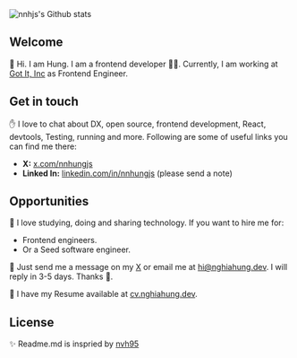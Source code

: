 <img src="https://github-readme-stats.vercel.app/api?username=nnhjs&show_icons=true&count_private=true&theme=dracula&include_all_commits=true" alt="nnhjs's Github stats" />

## Welcome

👋 Hi.
I am Hung.
I am a frontend developer 🧑‍💻.
Currently, I am working at [Got It, Inc](https://vn.got-it.ai/) as Frontend Engineer.

## Get in touch

✋ I love to chat about DX, open source, frontend development, React, devtools, Testing, running and more. Following are some of useful links you can find me there:

- **X:** [x.com/nnhungjs](https://x.com/nnhungjs)
- **Linked In:** [linkedin.com/in/nnhungjs](https://www.linkedin.com/in/nnhungjs/) (please send a note)

## Opportunities

💼 I love studying, doing and sharing technology. If you want to hire me for:

- Frontend engineers.
- Or a Seed software engineer.

📨 Just send me a message on my [X](https://x.com/nnhungjs) or email me at <hi@nghiahung.dev>. I will reply in 3-5 days. Thanks 🥰.

👔 I have my Resume available at [cv.nghiahung.dev](https://cv.nghiahung.dev).

## License

✨ Readme.md is inspried by [nvh95](https://github.com/nvh95)
